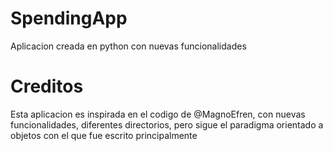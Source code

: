 # SpendingApp 

Aplicacion creada en python con nuevas funcionalidades 

# Creditos

Esta aplicacion es inspirada en el codigo de @MagnoEfren, con nuevas funcionalidades, diferentes directorios, pero sigue el paradigma orientado a objetos con el que fue escrito principalmente




